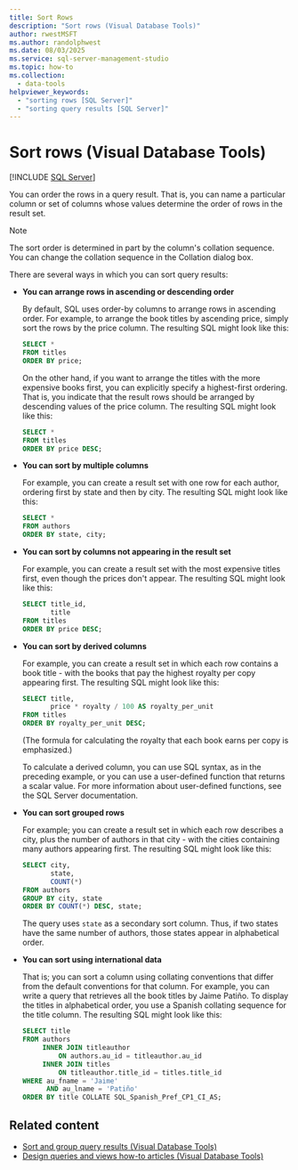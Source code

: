 ```yaml
---
title: Sort Rows
description: "Sort rows (Visual Database Tools)"
author: rwestMSFT
ms.author: randolphwest
ms.date: 08/03/2025
ms.service: sql-server-management-studio
ms.topic: how-to
ms.collection:
  - data-tools
helpviewer_keywords:
  - "sorting rows [SQL Server]"
  - "sorting query results [SQL Server]"
---
```

# Sort rows (Visual Database Tools)

[!INCLUDE [SQL Server](../includes/applies-to-version/sqlserver.md)]

You can order the rows in a query result. That is, you can name a particular column or set of columns whose values determine the order of rows in the result set.

> [!NOTE]  
> The sort order is determined in part by the column's collation sequence. You can change the collation sequence in the Collation dialog box.

There are several ways in which you can sort query results:

- **You can arrange rows in ascending or descending order**

  By default, SQL uses order-by columns to arrange rows in ascending order. For example, to arrange the book titles by ascending price, simply sort the rows by the price column. The resulting SQL might look like this:

  ```sql
  SELECT *
  FROM titles
  ORDER BY price;
  ```

  On the other hand, if you want to arrange the titles with the more expensive books first, you can explicitly specify a highest-first ordering. That is, you indicate that the result rows should be arranged by descending values of the price column. The resulting SQL might look like this:

  ```sql
  SELECT *
  FROM titles
  ORDER BY price DESC;
  ```

- **You can sort by multiple columns**

  For example, you can create a result set with one row for each author, ordering first by state and then by city. The resulting SQL might look like this:

  ```sql
  SELECT *
  FROM authors
  ORDER BY state, city;
  ```

- **You can sort by columns not appearing in the result set**

  For example, you can create a result set with the most expensive titles first, even though the prices don't appear. The resulting SQL might look like this:

  ```sql
  SELECT title_id,
         title
  FROM titles
  ORDER BY price DESC;
  ```

- **You can sort by derived columns**

  For example, you can create a result set in which each row contains a book title - with the books that pay the highest royalty per copy appearing first. The resulting SQL might look like this:

  ```sql
  SELECT title,
         price * royalty / 100 AS royalty_per_unit
  FROM titles
  ORDER BY royalty_per_unit DESC;
  ```

  (The formula for calculating the royalty that each book earns per copy is emphasized.)

  To calculate a derived column, you can use SQL syntax, as in the preceding example, or you can use a user-defined function that returns a scalar value. For more information about user-defined functions, see the SQL Server documentation.

- **You can sort grouped rows**

  For example; you can create a result set in which each row describes a city, plus the number of authors in that city - with the cities containing many authors appearing first. The resulting SQL might look like this:

  ```sql
  SELECT city,
         state,
         COUNT(*)
  FROM authors
  GROUP BY city, state
  ORDER BY COUNT(*) DESC, state;
  ```

  The query uses `state` as a secondary sort column. Thus, if two states have the same number of authors, those states appear in alphabetical order.

- **You can sort using international data**

  That is; you can sort a column using collating conventions that differ from the default conventions for that column. For example, you can write a query that retrieves all the book titles by Jaime Patiño. To display the titles in alphabetical order, you use a Spanish collating sequence for the title column. The resulting SQL might look like this:

  ```sql
  SELECT title
  FROM authors
       INNER JOIN titleauthor
           ON authors.au_id = titleauthor.au_id
       INNER JOIN titles
           ON titleauthor.title_id = titles.title_id
  WHERE au_fname = 'Jaime'
        AND au_lname = 'Patiño'
  ORDER BY title COLLATE SQL_Spanish_Pref_CP1_CI_AS;
  ```

## Related content

- [Sort and group query results (Visual Database Tools)](sort-and-group-query-results-visual-database-tools.md)
- [Design queries and views how-to articles (Visual Database Tools)](design-queries-and-views-how-to-topics-visual-database-tools.md)
